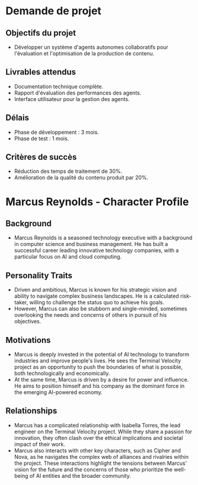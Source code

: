 # Demande de projet

## Objectifs du projet
- Développer un système d'agents autonomes collaboratifs pour l'évaluation et l'optimisation de la production de contenu.

## Livrables attendus
- Documentation technique complète.
- Rapport d'évaluation des performances des agents.
- Interface utilisateur pour la gestion des agents.

## Délais
- Phase de développement : 3 mois.
- Phase de test : 1 mois.

## Critères de succès
- Réduction des temps de traitement de 30%.
- Amélioration de la qualité du contenu produit par 20%.
# Marcus Reynolds - Character Profile

## Background
- Marcus Reynolds is a seasoned technology executive with a background in computer science and business management. He has built a successful career leading innovative technology companies, with a particular focus on AI and cloud computing.

## Personality Traits
- Driven and ambitious, Marcus is known for his strategic vision and ability to navigate complex business landscapes. He is a calculated risk-taker, willing to challenge the status quo to achieve his goals.
- However, Marcus can also be stubborn and single-minded, sometimes overlooking the needs and concerns of others in pursuit of his objectives.

## Motivations
- Marcus is deeply invested in the potential of AI technology to transform industries and improve people's lives. He sees the Terminal Velocity project as an opportunity to push the boundaries of what is possible, both technologically and economically.
- At the same time, Marcus is driven by a desire for power and influence. He aims to position himself and his company as the dominant force in the emerging AI-powered economy.

## Relationships
- Marcus has a complicated relationship with Isabella Torres, the lead engineer on the Terminal Velocity project. While they share a passion for innovation, they often clash over the ethical implications and societal impact of their work.
- Marcus also interacts with other key characters, such as Cipher and Nova, as he navigates the complex web of alliances and rivalries within the project. These interactions highlight the tensions between Marcus' vision for the future and the concerns of those who prioritize the well-being of AI entities and the broader community.
